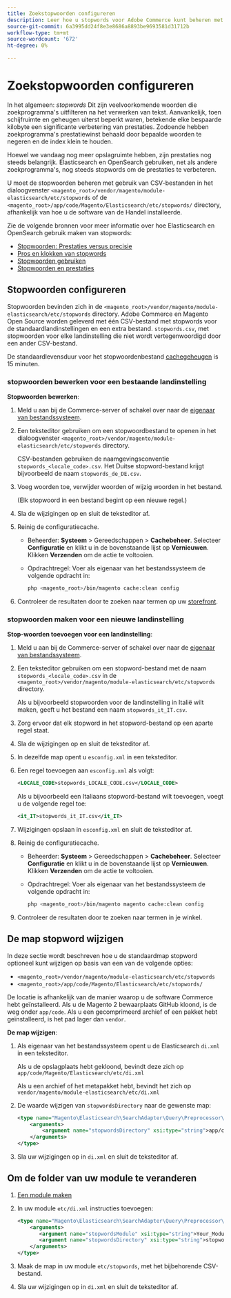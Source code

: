 ```yaml
---
title: Zoekstopwoorden configureren
description: Leer hoe u stopwords voor Adobe Commerce kunt beheren met gebruik van CSV-bestanden.
source-git-commit: 6a3995dd24f8e3e8686a8893be9693581d31712b
workflow-type: tm+mt
source-wordcount: '672'
ht-degree: 0%

---
```



# Zoekstopwoorden configureren

In het algemeen: _stopwords_ Dit zijn veelvoorkomende woorden die zoekprogramma&#39;s uitfilteren na het verwerken van tekst. Aanvankelijk, toen schijfruimte en geheugen uiterst beperkt waren, betekende elke bespaarde kilobyte een significante verbetering van prestaties. Zodoende hebben zoekprogramma&#39;s prestatiewinst behaald door bepaalde woorden te negeren en de index klein te houden.

Hoewel we vandaag nog meer opslagruimte hebben, zijn prestaties nog steeds belangrijk. Elasticsearch en OpenSearch gebruiken, net als andere zoekprogramma&#39;s, nog steeds stopwords om de prestaties te verbeteren.

U moet de stopwoorden beheren met gebruik van CSV-bestanden in het dialoogvenster `<magento_root>/vendor/magento/module-elasticsearch/etc/stopwords` of de `<magento_root>/app/code/Magento/Elasticsearch/etc/stopwords/` directory, afhankelijk van hoe u de software van de Handel installeerde.

Zie de volgende bronnen voor meer informatie over hoe Elasticsearch en OpenSearch gebruik maken van stopwords:

- [Stopwoorden: Prestaties versus precisie](https://www.elastic.co/guide/en/elasticsearch/guide/current/stopwords.html)
- [Pros en klokken van stopwords](https://www.elastic.co/guide/en/elasticsearch/guide/current/pros-cons-stopwords.html)
- [Stopwoorden gebruiken](https://www.elastic.co/guide/en/elasticsearch/guide/current/using-stopwords.html)
- [Stopwoorden en prestaties](https://www.elastic.co/guide/en/elasticsearch/guide/current/stopwords-performance.html)

## Stopwoorden configureren

Stopwoorden bevinden zich in de `<magento_root>/vendor/magento/module-elasticsearch/etc/stopwords` directory. Adobe Commerce en Magento Open Source worden geleverd met één CSV-bestand met stopwords voor de standaardlandinstellingen en een extra bestand. `stopwords.csv`, met stopwoorden voor elke landinstelling die niet wordt vertegenwoordigd door een ander CSV-bestand.

De standaardlevensduur voor het stopwoordenbestand [cachegeheugen](https://glossary.magento.com/cache) is 15 minuten.

### stopwoorden bewerken voor een bestaande landinstelling

**Stopwoorden bewerken**:

1. Meld u aan bij de Commerce-server of schakel over naar de [eigenaar van bestandssysteem](https://devdocs.magento.com/guides/v2.4/install-gde/prereq/file-sys-perms-over.html).
1. Een teksteditor gebruiken om een stopwoordbestand te openen in het dialoogvenster `<magento_root>/vendor/magento/module-elasticsearch/etc/stopwords` directory.

   CSV-bestanden gebruiken de naamgevingsconventie `stopwords_<locale_code>.csv`. Het Duitse stopword-bestand krijgt bijvoorbeeld de naam `stopwords_de_DE.csv`.

1. Voeg woorden toe, verwijder woorden of wijzig woorden in het bestand.

   (Elk stopwoord in een bestand begint op een nieuwe regel.)

1. Sla de wijzigingen op en sluit de teksteditor af.
1. Reinig de configuratiecache.

   - Beheerder: **Systeem** > Gereedschappen > **Cachebeheer**. Selecteer **Configuratie** en klikt u in de bovenstaande lijst op **Vernieuwen**. Klikken **Verzenden** om de actie te voltooien.

   - Opdrachtregel: Voer als eigenaar van het bestandssysteem de volgende opdracht in:

      ```bash
      php <magento_root>/bin/magento cache:clean config
      ```

1. Controleer de resultaten door te zoeken naar termen op uw [storefront](https://glossary.magento.com/storefront).

### stopwoorden maken voor een nieuwe landinstelling

**Stop-woorden toevoegen voor een landinstelling**:

1. Meld u aan bij de Commerce-server of schakel over naar de [eigenaar van bestandssysteem](https://devdocs.magento.com/guides/v2.4/install-gde/prereq/file-sys-perms-over.html).

1. Een teksteditor gebruiken om een stopword-bestand met de naam `stopwords_<locale_code>.csv` in de `<magento_root>/vendor/magento/module-elasticsearch/etc/stopwords` directory.

   Als u bijvoorbeeld stopwoorden voor de landinstelling in Italië wilt maken, geeft u het bestand een naam `stopwords_it_IT.csv`.

1. Zorg ervoor dat elk stopword in het stopword-bestand op een aparte regel staat.
1. Sla de wijzigingen op en sluit de teksteditor af.
1. In dezelfde map opent u `esconfig.xml` in een teksteditor.
1. Een regel toevoegen aan `esconfig.xml` als volgt:

   ```xml
   <LOCALE_CODE>stopwords_LOCALE_CODE.csv</LOCALE_CODE>
   ```

   Als u bijvoorbeeld een Italiaans stopword-bestand wilt toevoegen, voegt u de volgende regel toe:

   ```xml
   <it_IT>stopwords_it_IT.csv</it_IT>
   ```

1. Wijzigingen opslaan in `esconfig.xml` en sluit de teksteditor af.
1. Reinig de configuratiecache.

   - Beheerder: **Systeem** > Gereedschappen > **Cachebeheer**. Selecteer **Configuratie** en klikt u in de bovenstaande lijst op **Vernieuwen**. Klikken **Verzenden** om de actie te voltooien.

   - Opdrachtregel: Voer als eigenaar van het bestandssysteem de volgende opdracht in:

      ```bash
      php <magento_root>/bin/magento magento cache:clean config
      ```

1. Controleer de resultaten door te zoeken naar termen in je winkel.

## De map stopword wijzigen

In deze sectie wordt beschreven hoe u de standaardmap stopword optioneel kunt wijzigen op basis van een van de volgende opties:

- `<magento_root>/vendor/magento/module-elasticsearch/etc/stopwords`
- `<magento_root>/app/code/Magento/Elasticsearch/etc/stopwords/`

De locatie is afhankelijk van de manier waarop u de software Commerce hebt geïnstalleerd. Als u de Magento 2 bewaarplaats GitHub kloond, is de weg onder `app/code`. Als u een gecomprimeerd archief of een pakket hebt geïnstalleerd, is het pad lager dan `vendor`.

**De map wijzigen**:

1. Als eigenaar van het bestandssysteem opent u de Elasticsearch `di.xml` in een teksteditor.

   Als u de opslagplaats hebt gekloond, bevindt deze zich op `app/code/Magento/Elasticsearch/etc/di.xml`

   Als u een archief of het metapakket hebt, bevindt het zich op `vendor/magento/module-elasticsearch/etc/di.xml`

1. De waarde wijzigen van `stopwordsDirectory` naar de gewenste map:

   ```xml
   <type name="Magento\Elasticsearch\SearchAdapter\Query\Preprocessor\Stopwords">
       <arguments>
           <argument name="stopwordsDirectory" xsi:type="string">app/code/Magento/Elasticsearch/etc/stopwords</argument>
       </arguments>
   </type>
   ```

1. Sla uw wijzigingen op in `di.xml` en sluit de teksteditor af.

## Om de folder van uw module te veranderen

1. [Een module maken](https://devdocs.magento.com/guides/v2.4/extension-dev-guide/build/module-file-structure.html)
1. In uw module `etc/di.xml` instructies toevoegen:

   ```xml
   <type name="Magento\Elasticsearch\SearchAdapter\Query\Preprocessor\Stopwords">
       <arguments>
          <argument name="stopwordsModule" xsi:type="string">Your_Module</argument>
          <argument name="stopwordsDirectory" xsi:type="string">stopwords</argument>
       </arguments>
   </type>
   ```

1. Maak de map in uw module `etc/stopwords`, met het bijbehorende CSV-bestand.

1. Sla uw wijzigingen op in `di.xml` en sluit de teksteditor af.
